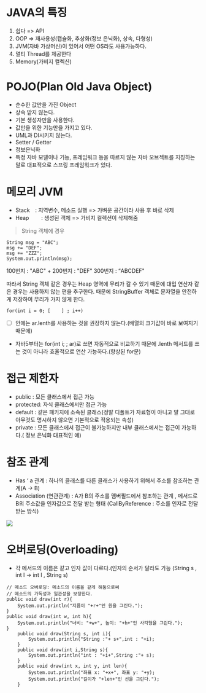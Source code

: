 # JAVA의 특징
1. 쉽다 => API
2. OOP => 재사용성(캡슐화, 추상화(정보 은닉화), 상속, 다형성)
3. JVM(자바 가상머신)이 있어서 어떤 OS라도 사용가능하다.
4. 멀티 Thread를 제공한다
5. Memory(가비지 컬렉션)

# POJO(Plan Old Java Object)
- 순수한 값만을 가진 Object
- 상속 받지 않는다.
- 기본 생성자만을 사용한다.
- 값만을 위한 기능만을 가지고 있다.
- UML과 DI시키지 않는다.
- Setter / Getter
- 정보은닉화
- 특정 자바 모델이나 기능, 프레임워크 등을 따르지 않는 자바 오브젝트를 지칭하는 말로 대표적으로 스프링 프레임워크가 있다.

# 메모리 JVM
- Stack　: 지역변수, 메소드 실행	=> 가벼운 공간이라 사용 후 바로 삭제
- Heap 　　: 생성된 객체		=> 가비지 컬렉션이 삭제해줌

>String 객체에 경우
<pre><code>String msg = "ABC"; 
msg += "DEF"; 
msg += "ZZZ"; 
System.out.println(msg);</code></pre>
100번지 : "ABC" + 200번지 : "DEF"
300번지 : “ABCDEF"
 
따라서 String 객체 같은 경우는 Heap 영역에 무리가 갈 수 있기 때문에 대입 연산자 같은 경우는 사용하지 않는 편을 추구한다.
때문에 StringBuffer 객체로 문자열을 안전하게 저장하여 무리가 가지 않게 한다.

<pre><code>for(int i = 0; [    ] ; i++) </code></pre>
- [    ] 안에는 ar.lenth를 사용하는 것을 권장하지 않는다.(배열의 크기값이 바로 보여지기 때문에)
- 자바5부터는 for(int i;    ; ar)로 쓰면 자동적으로 비교하기 때문에 .lenth 메서드를 쓰는 것이 아니라 효율적으로 연산 가능하다.(향상된 for문)

# 접근 제한자
- public : 모든 클래스에서 접근 가능
- protected: 자식 클래스에서만 접근 가능
- default : 같은 패키지에 소속된 클래스(정말 디폴트가 자료형이 아니고 말 그대로 아무것도 명시하지 않으면 기본적으로 적용되는 속성) 
- private : 모든 클래스에서 접근이 불가능하지만 내부 클래스에서는 접근이 가능하다.( 정보 은닉화 대표적인 예)

# 참조 관계
- Has ‘ a 관계 : 하나의 클래스를 다른 클래스가 사용하기 위해서 주소를 참조하는 관계(A -> B)
- Association (연관관계) : A가 B의 주소를 멤버필드에서 참조하는 관계 , 메서드로 B의 주소값을 인자값으로 전달 받는 형태 (CallByReference : 주소를 인자로 전달 받는 방식)
<div>
 <img src="https://user-images.githubusercontent.com/39404179/49274345-637d0700-f4bb-11e8-95f2-3f71da84fa09.png">
</div>

# 오버로딩(Overloading)
- 각 메서드의 이름은 같고 인자 값이 다르다.(인자의 순서가 달라도 가능 (String s , int I -> int I , String s)
<pre><code>// 메소드 오버로딩: 메소드의 이름을 같게 해둠으로써
// 메소드의 가독성과 일관성을 보장한다.
public void draw(int r){
    System.out.println("지름이 "+r+"인 원을 그린다.");
}
public void draw(int w, int h){
    System.out.println("너비: "+w+", 높이: "+h+"인 사각형을 그린다.");
}
    public void draw(String s, int i){
        System.out.println("String :"+ s+",int : "+i);
    }
    public void draw(int i,String s){
        System.out.println("int : "+i+",String :"+ s);
    }
    public void draw(int x, int y, int len){
        System.out.println("좌표 x: "+x+", 좌표 y: "+y);
        System.out.println("길이가 "+len+"인 선을 그린다.");
    }
</code></pre>
